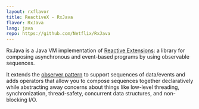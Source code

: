 ```yaml
---
layout: rxflavor
title: ReactiveX - RxJava
flavor: RxJava
lang: java
repo: https://github.com/Netflix/RxJava
---
```


RxJava is a Java VM implementation of <a href="https://rx.codeplex.com">Reactive Extensions</a>: a library for composing asynchronous and event-based programs by using observable sequences.

It extends the <a href="http://en.wikipedia.org/wiki/Observer_pattern">observer pattern</a> to support sequences of data/events and adds operators that allow you to compose sequences together declaratively while abstracting away concerns about things like low-level threading, synchronization, thread-safety, concurrent data structures, and non-blocking I/O.


